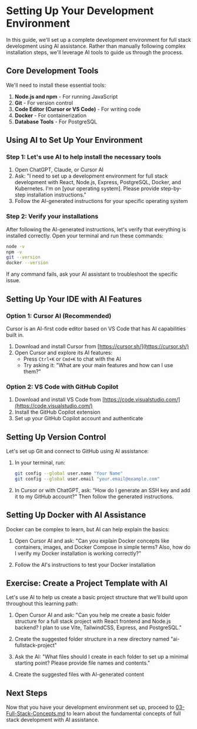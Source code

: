 # Setting Up Your Development Environment

In this guide, we'll set up a complete development environment for full stack development using AI assistance. Rather than manually following complex installation steps, we'll leverage AI tools to guide us through the process.

## Core Development Tools

We'll need to install these essential tools:

1. **Node.js and npm** - For running JavaScript
2. **Git** - For version control
3. **Code Editor (Cursor or VS Code)** - For writing code
4. **Docker** - For containerization
5. **Database Tools** - For PostgreSQL

## Using AI to Set Up Your Environment

### Step 1: Let's use AI to help install the necessary tools

1. Open ChatGPT, Claude, or Cursor AI
2. Ask: "I need to set up a development environment for full stack development with React, Node.js, Express, PostgreSQL, Docker, and Kubernetes. I'm on [your operating system]. Please provide step-by-step installation instructions."
3. Follow the AI-generated instructions for your specific operating system

### Step 2: Verify your installations

After following the AI-generated instructions, let's verify that everything is installed correctly. Open your terminal and run these commands:

```bash
node -v
npm -v
git --version
docker --version
```

If any command fails, ask your AI assistant to troubleshoot the specific issue.

## Setting Up Your IDE with AI Features

### Option 1: Cursor AI (Recommended)

Cursor is an AI-first code editor based on VS Code that has AI capabilities built in.

1. Download and install Cursor from [https://cursor.sh/](https://cursor.sh/)
2. Open Cursor and explore its AI features:
   - Press `Ctrl+K` or `Cmd+K` to chat with the AI
   - Try asking it: "What are your main features and how can I use them?"

### Option 2: VS Code with GitHub Copilot

1. Download and install VS Code from [https://code.visualstudio.com/](https://code.visualstudio.com/)
2. Install the GitHub Copilot extension
3. Set up your GitHub Copilot account and authenticate

## Setting Up Version Control

Let's set up Git and connect to GitHub using AI assistance:

1. In your terminal, run:
   ```bash
   git config --global user.name "Your Name"
   git config --global user.email "your.email@example.com"
   ```

2. In Cursor or with ChatGPT, ask: "How do I generate an SSH key and add it to my GitHub account?" Then follow the generated instructions.

## Setting Up Docker with AI Assistance

Docker can be complex to learn, but AI can help explain the basics:

1. Open Cursor AI and ask: "Can you explain Docker concepts like containers, images, and Docker Compose in simple terms? Also, how do I verify my Docker installation is working correctly?"

2. Follow the AI's instructions to test your Docker installation

## Exercise: Create a Project Template with AI

Let's use AI to help us create a basic project structure that we'll build upon throughout this learning path:

1. Open Cursor AI and ask: "Can you help me create a basic folder structure for a full stack project with React frontend and Node.js backend? I plan to use Vite, TailwindCSS, Express, and PostgreSQL."

2. Create the suggested folder structure in a new directory named "ai-fullstack-project"

3. Ask the AI: "What files should I create in each folder to set up a minimal starting point? Please provide file names and contents."

4. Create the suggested files with AI-generated content

## Next Steps

Now that you have your development environment set up, proceed to [03-Full-Stack-Concepts.md](./03-Full-Stack-Concepts.md) to learn about the fundamental concepts of full stack development with AI assistance. 